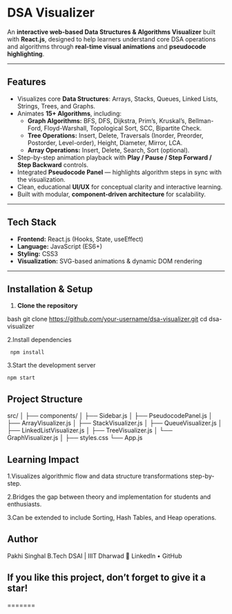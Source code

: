 #  DSA Visualizer  

An **interactive web-based Data Structures & Algorithms Visualizer** built with **React.js**, designed to help learners understand core DSA operations and algorithms through **real-time visual animations** and **pseudocode highlighting**.

---

## Features  

- Visualizes core **Data Structures**: Arrays, Stacks, Queues, Linked Lists, Strings, Trees, and Graphs.  
- Animates **15+ Algorithms**, including:
  - **Graph Algorithms:** BFS, DFS, Dijkstra, Prim’s, Kruskal’s, Bellman-Ford, Floyd-Warshall, Topological Sort, SCC, Bipartite Check.  
  - **Tree Operations:** Insert, Delete, Traversals (Inorder, Preorder, Postorder, Level-order), Height, Diameter, Mirror, LCA.  
  - **Array Operations:** Insert, Delete, Search, Sort (optional).  
- Step-by-step animation playback with **Play / Pause / Step Forward / Step Backward** controls.  
- Integrated **Pseudocode Panel** — highlights algorithm steps in sync with the visualization.  
- Clean, educational **UI/UX** for conceptual clarity and interactive learning.  
- Built with modular, **component-driven architecture** for scalability.  

---

## Tech Stack  

- **Frontend:** React.js (Hooks, State, useEffect)  
- **Language:** JavaScript (ES6+)  
- **Styling:** CSS3  
- **Visualization:** SVG-based animations & dynamic DOM rendering  

---

## Installation & Setup 

1. **Clone the repository**
   
bash
   git clone https://github.com/your-username/dsa-visualizer.git
   cd dsa-visualizer
   
2.Install dependencies

     npm install
3.Start the development server

    npm start

## Project Structure

src/
│
├── components/
│   ├── Sidebar.js
│   ├── PseudocodePanel.js
│   ├── ArrayVisualizer.js
│   ├── StackVisualizer.js
│   ├── QueueVisualizer.js
│   ├── LinkedListVisualizer.js
│   ├── TreeVisualizer.js
│   └── GraphVisualizer.js
│
├── styles.css
└── App.js

## Learning Impact
1.Visualizes algorithmic flow and data structure transformations step-by-step.

2.Bridges the gap between theory and implementation for students and enthusiasts.

3.Can be extended to include Sorting, Hash Tables, and Heap operations.

## Author

Pakhi Singhal
 B.Tech DSAI | IIIT Dharwad
🔗 LinkedIn
 • GitHub

 ## If you like this project, don’t forget to give it a star!
=======
